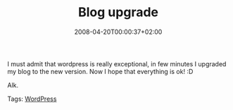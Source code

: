 ﻿---
title: "Blog upgrade"
description: ""
date: 2008-04-20T00:00:37+02:00
draft: false
tags: []
categories: [General]
---
I must admit that wordpress is really exceptional, in few minutes I upgraded my blog to the new version. Now I hope that everything is ok! :D

Alk.

Tags: [WordPress](http://technorati.com/tag/Wordpress)
